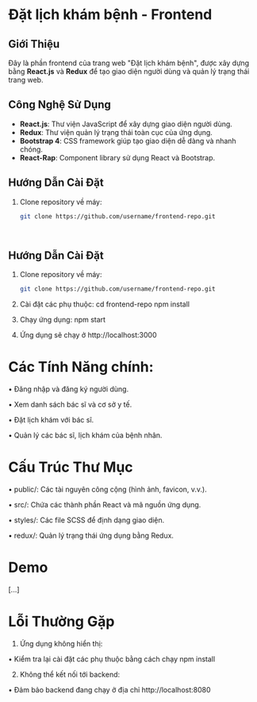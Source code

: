 # Đặt lịch khám bệnh - Frontend

## Giới Thiệu
Đây là phần frontend của trang web "Đặt lịch khám bệnh", được xây dựng bằng **React.js** và **Redux** để tạo giao diện người dùng và quản lý trạng thái trang web.

## Công Nghệ Sử Dụng
- **React.js**: Thư viện JavaScript để xây dựng giao diện người dùng.
- **Redux**: Thư viện quản lý trạng thái toàn cục của ứng dụng.
- **Bootstrap 4**: CSS framework giúp tạo giao diện dễ dàng và nhanh chóng.
- **React-Rap**: Component library sử dụng React và Bootstrap.

## Hướng Dẫn Cài Đặt

1. Clone repository về máy:
   ```bash
   git clone https://github.com/username/frontend-repo.git

  
## Hướng Dẫn Cài Đặt

1. Clone repository về máy:
   ```bash
   git clone https://github.com/username/frontend-repo.git

2. Cài đặt các phụ thuộc:
  cd frontend-repo
  npm install

3. Chạy ứng dụng:
  npm start

4. Ứng dụng sẽ chạy ở http://localhost:3000



# Các Tính Năng chính:
• Đăng nhập và đăng ký người dùng.

• Xem danh sách bác sĩ và cơ sở y tế.

• Đặt lịch khám với bác sĩ.

• Quản lý các bác sĩ, lịch khám của bệnh nhân.

# Cấu Trúc Thư Mục
• public/: Các tài nguyên công cộng (hình ảnh, favicon, v.v.).

• src/: Chứa các thành phần React và mã nguồn ứng dụng.

• styles/: Các file SCSS để định dạng giao diện.

• redux/: Quản lý trạng thái ứng dụng bằng Redux.

# Demo
[...]

# Lỗi Thường Gặp
1. Ứng dụng không hiển thị:

• Kiểm tra lại cài đặt các phụ thuộc bằng cách chạy npm install

2. Không thể kết nối tới backend:

• Đảm bảo backend đang chạy ở địa chỉ http://localhost:8080
